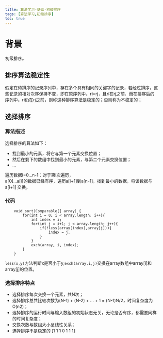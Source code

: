 ```yaml
---
title: 算法学习-基础-初级排序
tags: [算法学习,初级排序]
toc: true
---
```


# 背景
初级排序。
## 排序算法稳定性
假定在待排序的记录序列中，存在多个具有相同的关键字的记录，若经过排序，这些记录的相对次序保持不变，即在原序列中，ri=rj，且ri在rj之前，而在排序后的序列中，ri仍在rj之前，则称这种排序算法是稳定的；否则称为不稳定的；

## 选择排序
### 算法描述
选择排序的算法如下：
- 找到最小的元素，将它与第一个元素交换位置；
- 然后在剩下的数组中找到最小的元素，与第二个元素交换位置；
- ...

遍历数据i=0...n-1：对于第i次遍历，      
a[0]...a[i]的数据已经有序，遍历a[i+1]到a[n-1]，找到最小的数据，将该数据与a[i+1] 交换。   
  

### 代码
```
    void sort(Comparable[] array) {
        for(int i = 0; i < array.length; i++){
            int index = i;
            for(int j = i+1; j < array.length; j++){
                if(!less(array[index],array[j])){
                    index = j;
                }
            }
            exch(array, i, index);
        }
    }
```
`less(x,y)`方法判断x是否小于y;`exch(array,i,j)`交换在array数组中array[i]和array[j]的位置。   


### 选择排序特点
      
- 选择排序每次交换一个元素，共N次；   
- 选择排序总共比较次数为(N-1) + (N-2) + ... + 1 = (N-1)N/2，时间复杂度为O(n2)； 
- 选择排序的运行时间与输入数组的初始状态无关，无论是否有序，都需要同样的时间复杂度；
- 交换次数与数组大小呈线性关系；
- 选择排序不是稳定的 [1 1 1 0 1 1 1]
